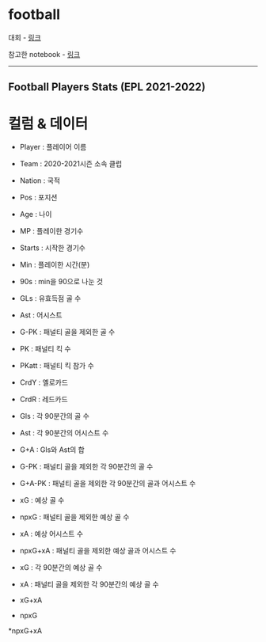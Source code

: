 # football

대회 - [링크](https://www.kaggle.com/datasets/omkargowda/football-players-stats-premier-league-20212022)

참고한 notebook - [링크](https://www.kaggle.com/code/jus9298/cristiano-ronaldo-goals-eda-analy-ac3af6/edit)

___

## Football Players Stats (EPL 2021-2022)

# 컬럼 & 데이터

 * Player : 플레이어 이름
 
 * Team : 2020-2021시즌 소속 클럽
 
 * Nation : 국적
 
 * Pos : 포지션
 
 * Age : 나이
 
 * MP : 플레이한 경기수
 
 * Starts : 시작한 경기수
 
 * Min : 플레이한 시간(분)
 
 * 90s : min을 90으로 나눈 것
 
 * GLs : 유효득점 골 수
 
 * Ast : 어시스트
 
 * G-PK : 패널티 골을 제외한 골 수
 
 * PK : 패널티 킥 수
 
 * PKatt : 패널티 킥 참가 수
 
 * CrdY : 옐로카드 
 
 * CrdR : 레드카드
 
 * Gls : 각 90분간의 골 수
 
 * Ast : 각 90분간의 어시스트 수
 
 * G+A : Gls와 Ast의 합
 
 * G-PK : 패널티 골을 제외한 각 90분간의 골 수
 
 * G+A-PK : 패널티 골을 제외한 각 90분간의 골과 어시스트 수
 
 * xG : 예상 골 수
 
 * npxG : 패널티 골을 제외한 예상 골 수
 
 * xA : 예상 어시스트 수
 
 * npxG+xA : 패널티 골을 제외한 예상 골과 어시스트 수
 
 * xG : 각 90분간의 예상 골 수
 
 * xA : 패널티 골을 제외한 각 90분간의 예상 골 수
 
 * xG+xA
 
 * npxG
 
 *npxG+xA
 
 
 
 
 
 
 
 
 
 
 
 
 
 
 
